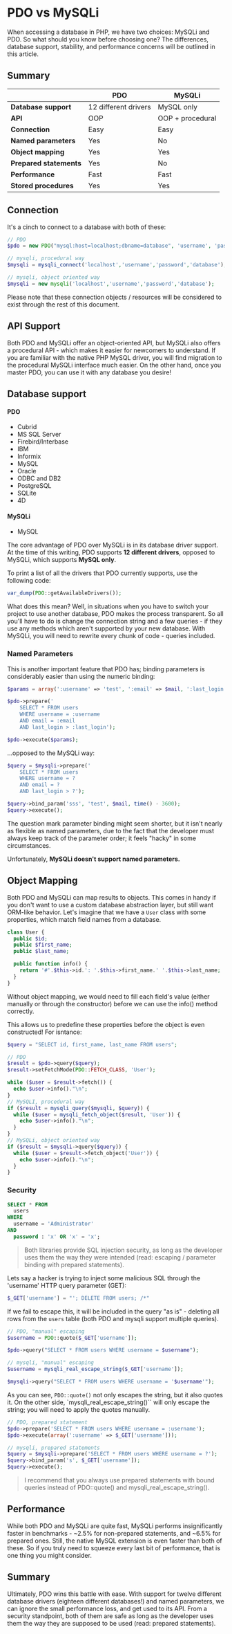 PDO vs MySQLi
===================

When accessing a database in PHP, we have two choices: MySQLi and PDO.
So what should you know before choosing one?
The differences, database support, stability, and performance concerns will be outlined in this article.

## Summary

|                         | PDO                  | MySQLi             |
|  ---------------------- | -------------------- | ------------------ |
| **Database support**    | 12 different drivers | MySQL only         |
| **API**                 | OOP                  | OOP + procedural   |
| **Connection**          | Easy                 | Easy               |
| **Named parameters**    | Yes                  | No                 |
| **Object mapping**      | Yes                  | Yes                |
| **Prepared statements** | Yes                  | No                 |
| **Performance**         | Fast                 | Fast               |
| **Stored procedures**   | Yes                  | Yes                |

## Connection

It's a cinch to connect to a database with both of these:

```php
// PDO
$pdo = new PDO("mysql:host=localhost;dbname=database", 'username', 'password');

// mysqli, procedural way
$mysqli = mysqli_connect('localhost','username','password','database');

// mysqli, object oriented way
$mysqli = new mysqli('localhost','username','password','database');
```

Please note that these connection objects / resources will be considered to exist through the rest of this document.

## API Support

Both PDO and MySQLi offer an object-oriented API, but MySQLi also offers a procedural API - which makes it easier for newcomers to understand.
If you are familiar with the native PHP MySQL driver, you will find migration to the procedural MySQLi interface much easier.
On the other hand, once you master PDO, you can use it with any database you desire!

## Database support

#### PDO

- Cubrid
- MS SQL Server
- Firebird/Interbase
- IBM
- Informix
- MySQL
- Oracle
- ODBC and DB2
- PostgreSQL
- SQLite
- 4D

#### MySQLi

- MySQL

The core advantage of PDO over MySQLi is in its database driver support.
At the time of this writing,
PDO supports **12 different drivers**, opposed to MySQLi, which supports **MySQL only**.

To print a list of all the drivers that PDO currently supports, use the following code:

```php
var_dump(PDO::getAvailableDrivers());
```

What does this mean? Well, in situations when you have to switch your project to use another database,
PDO makes the process transparent. So all you'll have to do is change the connection string and a few queries -
if they use any methods which aren't supported by your new database. With MySQLi, you will need to rewrite every chunk of code - queries included.

### Named Parameters

This is another important feature that PDO has; binding parameters is considerably easier than using the numeric binding:

```php
$params = array(':username' => 'test', ':email' => $mail, ':last_login' => time() - 3600);

$pdo->prepare('
    SELECT * FROM users
    WHERE username = :username
    AND email = :email
    AND last_login > :last_login');

$pdo->execute($params);
```

...opposed to the MySQLi way:

```php
$query = $mysqli->prepare('
    SELECT * FROM users
    WHERE username = ?
    AND email = ?
    AND last_login > ?');

$query->bind_param('sss', 'test', $mail, time() - 3600);
$query->execute();
```

The question mark parameter binding might seem shorter, but it isn't nearly as flexible as named parameters,
due to the fact that the developer must always keep track of the parameter order; it feels "hacky" in some circumstances.

Unfortunately, **MySQLi doesn't support named parameters.**

## Object Mapping

Both PDO and MySQLi can map results to objects.
This comes in handy if you don't want to use a custom database abstraction layer, but still want ORM-like behavior.
Let's imagine that we have a `User` class with some properties, which match field names from a database.

```php
class User {
  public $id;
  public $first_name;
  public $last_name;

  public function info() {
    return '#'.$this->id.': '.$this->first_name.' '.$this->last_name;
  }
}
```

Without object mapping, we would need to fill each field's value (either manually or through the constructor) before we can use
the info() method correctly.

This allows us to predefine these properties before the object is even constructed! For isntance:

```php
$query = "SELECT id, first_name, last_name FROM users";

// PDO
$result = $pdo->query($query);
$result->setFetchMode(PDO::FETCH_CLASS, 'User');

while ($user = $result->fetch()) {
  echo $user->info()."\n";
}
// MySQLI, procedural way
if ($result = mysqli_query($mysqli, $query)) {
  while ($user = mysqli_fetch_object($result, 'User')) {
    echo $user->info()."\n";
  }
}
// MySQLi, object oriented way
if ($result = $mysqli->query($query)) {
  while ($user = $result->fetch_object('User')) {
    echo $user->info()."\n";
  }
}
```

### Security

```sql
SELECT * FROM
  users
WHERE
  username = 'Administrator'
AND
  password : 'x' OR 'x' = 'x';
```

> Both libraries provide SQL injection security, as long as the developer uses them the way they were intended (read: escaping / parameter binding with prepared statements).

Lets say a hacker is trying to inject some malicious SQL through the 'username' HTTP query parameter (GET):

```php
$_GET['username'] = "'; DELETE FROM users; /*"
```

If we fail to escape this, it will be included in the query "as is" - deleting all rows from the `users` table (both PDO and mysqli support multiple queries).

```php
// PDO, "manual" escaping
$username = PDO::quote($_GET['username']);

$pdo->query("SELECT * FROM users WHERE username = $username");

// mysqli, "manual" escaping
$username = mysqli_real_escape_string($_GET['username']);

$mysqli->query("SELECT * FROM users WHERE username = '$username'");
```

As you can see, `PDO::quote()` not only escapes the string, but it also quotes it. On the other side, `mysqli_real_escape_string()`` will only escape the string; you will need to apply the quotes manually.

```php
// PDO, prepared statement
$pdo->prepare('SELECT * FROM users WHERE username = :username');
$pdo->execute(array(':username' => $_GET['username']));

// mysqli, prepared statements
$query = $mysqli->prepare('SELECT * FROM users WHERE username = ?');
$query->bind_param('s', $_GET['username']);
$query->execute();
```

> I recommend that you always use prepared statements with bound queries instead of PDO::quote() and mysqli_real_escape_string().

## Performance

While both PDO and MySQLi are quite fast, MySQLi performs insignificantly faster in benchmarks - ~2.5% for non-prepared statements,
and ~6.5% for prepared ones. Still, the native MySQL extension is even faster than both of these.
So if you truly need to squeeze every last bit of performance, that is one thing you might consider.

## Summary

Ultimately, PDO wins this battle with ease. With support for twelve different database drivers (eighteen different databases!) and named parameters, we can ignore the small performance loss, and get used to its API. From a security standpoint, both of them are safe as long as the developer uses them the way they are supposed to be used (read: prepared statements).
